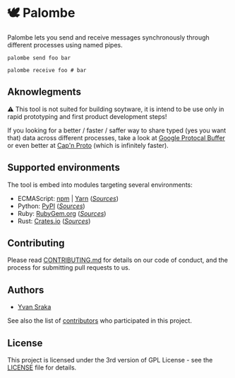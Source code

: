 <!-- cargo-sync-readme start -->

🕊️ Palombe
=========

Palombe lets you send and receive messages synchronously through
different processes using named pipes.

```shell
palombe send foo bar
```

```shell
palombe receive foo # bar
```

Aknowlegments
-------------

:warning: This tool is not suited for building soytware, it is intend to
be use only in rapid prototyping and first product development steps!

If you looking for a better / faster / saffer way to share typed (yes
you want that) data across different processes, take a look at [Google
Protocal Buffer](https://developers.google.com/protocol-buffers/) or
even better at [Cap'n Proto](https://capnproto.org/) (which is
infinitely faster).

Supported environments
----------------------

The tool is embed into modules targeting several environments:

-   ECMAScript: [npm](https://www.npmjs.com/package/palombe) \|
    [Yarn](https://yarnpkg.com/fr/package/palombe)
    ([*Sources*](https://github.com/yvan-sraka/palombe-node))
-   Python: [PyPI](https://pypi.org/project/palombe/)
    ([*Sources*](https://github.com/yvan-sraka/palombe-python))
-   Ruby: [RubyGem.org](https://rubygems.org/gems/palombe)
    ([*Sources*](https://github.com/yvan-sraka/palombe-ruby))
-   Rust: [Crates.io](https://crates.io/crates/palombe)
    ([*Sources*](https://github.com/yvan-sraka/palombe-rust))

Contributing
------------

Please read
[CONTRIBUTING.md](https://github.com/yvan-sraka/Palombe/blob/master/CONTRIBUTING.md)
for details on our code of conduct, and the process for submitting pull
requests to us.

Authors
-------

-   [Yvan Sraka](https://github.com/yvan-sraka)

See also the list of
[contributors](https://github.com/yvan-sraka/Palombe/graphs/contributors)
who participated in this project.

License
-------

This project is licensed under the 3rd version of GPL License - see the
[LICENSE](https://github.com/yvan-sraka/Palombe/blob/master/LICENSE)
file for details.

<!-- cargo-sync-readme end -->
